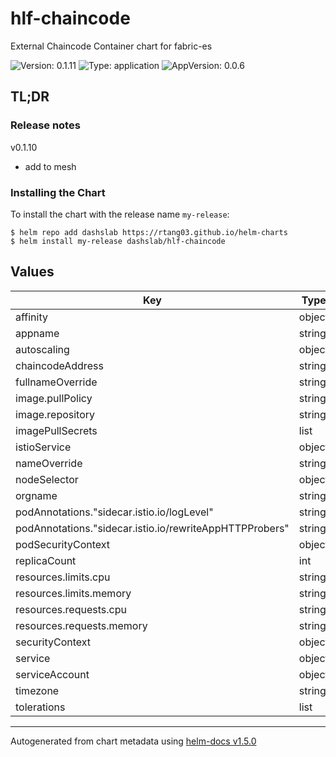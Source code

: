 # hlf-chaincode

External Chaincode Container chart for fabric-es

![Version: 0.1.11](https://img.shields.io/badge/Version-0.1.11-informational?style=flat-square) ![Type: application](https://img.shields.io/badge/Type-application-informational?style=flat-square) ![AppVersion: 0.0.6](https://img.shields.io/badge/AppVersion-0.0.6-informational?style=flat-square)

## TL;DR

### Release notes

v0.1.10

- add to mesh

### Installing the Chart

To install the chart with the release name `my-release`:

```console
$ helm repo add dashslab https://rtang03.github.io/helm-charts
$ helm install my-release dashslab/hlf-chaincode
```

## Values

| Key | Type | Default | Description |
|-----|------|---------|-------------|
| affinity | object | internal value | Fixture |
| appname | string | internal value | Fixture |
| autoscaling | object | internal value | Fixture |
| chaincodeAddress | string | internal value | Fixture |
| fullnameOverride | string | internal value | Fixture |
| image.pullPolicy | string | `"IfNotPresent"` |  |
| image.repository | string | `"hktfp5/eventstore"` |  |
| imagePullSecrets | list | internal value | Fixture |
| istioService | object | internal value | Fixture |
| nameOverride | string | internal value | Fixture |
| nodeSelector | object | internal value | Fixture |
| orgname | string | `"ORGNAME"` |  |
| podAnnotations."sidecar.istio.io/logLevel" | string | `"warning"` | trace|debug|info|warning|error|critical|off |
| podAnnotations."sidecar.istio.io/rewriteAppHTTPProbers" | string | internal value | Fixture |
| podSecurityContext | object | internal value | Fixture |
| replicaCount | int | internal value | Fixture |
| resources.limits.cpu | string | `"125m"` |  |
| resources.limits.memory | string | `"256Mi"` |  |
| resources.requests.cpu | string | `"25m"` |  |
| resources.requests.memory | string | `"128Mi"` |  |
| securityContext | object | internal value | Fixture |
| service | object | internal value | Fixture |
| serviceAccount | object | internal value | Fixture |
| timezone | string | `"Asia/Hong_Kong"` |  |
| tolerations | list | internal value | Fixture |

----------------------------------------------
Autogenerated from chart metadata using [helm-docs v1.5.0](https://github.com/norwoodj/helm-docs/releases/v1.5.0)
